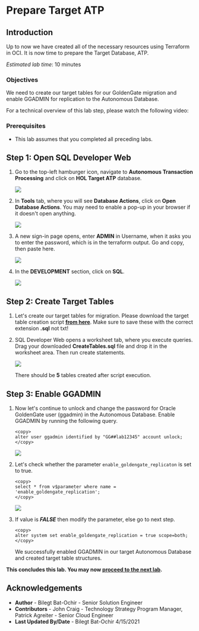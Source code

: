 # Prepare Target ATP

## Introduction

Up to now we have created all of the necessary resources using Terraform in OCI. It is now time to prepare the Target Database, ATP. 

*Estimated lab time*: 10 minutes

### Objectives

We need to create our target tables for our GoldenGate migration and enable GGADMIN for replication to the Autonomous Database.

For a technical overview of this lab step, please watch the following video:

[](youtube:K89v3fprzpg)

### Prerequisites

* This lab assumes that you completed all preceding labs.

## **Step 1**: Open SQL Developer Web 

1. Go to the top-left hamburger icon, navigate to **Autonomous Transaction Processing** and click on **HOL Target ATP** database.

	![](/images/2.atp.PNG)

2. In **Tools** tab, where you will see **Database Actions**, click on **Open Database Actions**. You may need to enable a pop-up in your browser if it doesn't open anything.

	![](/images/2.atp_1.PNG)

3. A new sign-in page opens, enter **ADMIN** in Username, when it asks you to enter the password, which is in the terraform output. Go and copy, then paste here.

	![](/images/sql_dev_1.png)

4. In the **DEVELOPMENT** section, click on **SQL**. 

	![](/images/sql_dev_5.png)

## **Step 2**: Create Target Tables

1. Let's create our target tables for migration. Please download the target table creation script **[from here](./files/CreateTables.sql)**. Make sure to save these with the correct extension **.sql** not txt!

2. SQL Developer Web opens a worksheet tab, where you execute queries. Drag your downloaded **CreateTables.sql** file and drop it in the worksheet area. Then run create statements.

	![](/images/sql_dev_2.png)

	There should be **5** tables created after script execution.


## **Step 3**: Enable GGADMIN 

1. Now let's continue to unlock and change the password for Oracle GoldenGate user (ggadmin) in the Autonomous Database. Enable GGADMIN by running the following query.

	```
	<copy>
	alter user ggadmin identified by "GG##lab12345" account unlock;
	</copy>
	```

	![](/images/sql_dev_3.png)

2. Let's check whether the parameter `enable_goldengate_replicaton` is set to true. 

	```
	<copy>
	select * from v$parameter where name = 'enable_goldengate_replication';
	</copy>
	```

	![](/images/sql_dev_4.png)
	
3. If value is _**FALSE**_ then modify the parameter, else go to next step.

	```
	<copy>
	alter system set enable_goldengate_replication = true scope=both;
	</copy>
	```

	We successfully enabled GGADMIN in our target Autonomous Database and created target table structures. 

**This concludes this lab. You may now [proceed to the next lab](#next).**

## Acknowledgements

* **Author** - Bilegt Bat-Ochir - Senior Solution Engineer
* **Contributors** - John Craig - Technology Strategy Program Manager, Patrick Agreiter - Senior Cloud Engineer
* **Last Updated By/Date** - Bilegt Bat-Ochir 4/15/2021